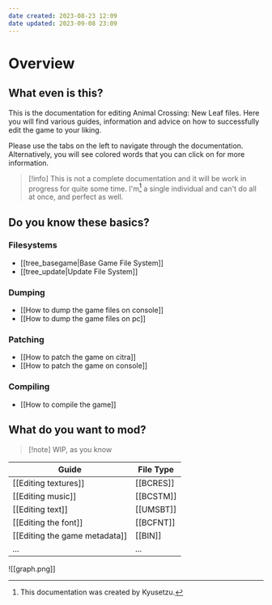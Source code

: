 ```yaml
---
date created: 2023-08-23 12:09
date updated: 2023-09-08 23:09
---
```


# Overview

## What even is this?

This is the documentation for editing Animal Crossing: New Leaf files.
Here you will find various guides, information and advice on how to successfully edit the game to your liking.

Please use the tabs on the left to navigate through the documentation. Alternatively, you will see colored words that you can click on for more information.

> [!info]
> This is not a complete documentation and it will be work in progress for quite some time.
> I'm[^1] a single individual and can't do all at once, and perfect as well.

[^1]:This documentation was created by Kyusetzu.

## Do you know these basics?

### Filesystems

- [[tree_basegame|Base Game File System]]
- [[tree_update|Update File System]]

### Dumping

- [[How to dump the game files on console]]
- [[How to dump the game files on pc]]

### Patching

- [[How to patch the game on citra]]
- [[How to patch the game on console]]

### Compiling

- [[How to compile the game]]

## What do you want to mod?

> [!note] WIP, as you know

| Guide                         | File Type |
| ----------------------------- | --------- |
| [[Editing textures]]          | [[BCRES]] |
| [[Editing music]]             | [[BCSTM]] |
| [[Editing text]]              | [[UMSBT]] |
| [[Editing the font]]          | [[BCFNT]] |
| [[Editing the game metadata]] | [[BIN]]   |
| ...                           | ...       |

![[graph.png]]

